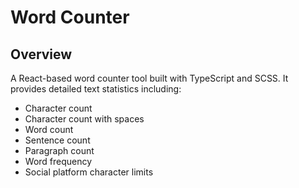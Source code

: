 # Word Counter

## Overview

A React-based word counter tool built with TypeScript and SCSS. It provides detailed text statistics including:

- Character count
- Character count with spaces
- Word count
- Sentence count
- Paragraph count
- Word frequency
- Social platform character limits

